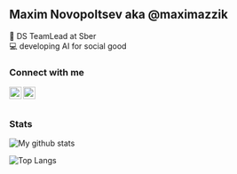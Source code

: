 ## Maxim Novopoltsev aka @maximazzik

:briefcase: DS TeamLead at Sber  
:computer: developing AI for social good
<br />

### Connect with me
[<img align="left" alt="maximazzik | LinkedIn" width="22px" src="https://upload.wikimedia.org/wikipedia/commons/thumb/c/c9/Linkedin.svg/200px-Linkedin.svg.png" />][linkedin]
[<img align="left" alt="Maxim Novopoltsev | ods.ai" width="22px" src="https://cdn.worldvectorlogo.com/logos/slack-1.svg" />][ods]

<br />
<br />

### Stats

![My github stats](https://github-readme-stats.vercel.app/api?username=maximazzik&count_private=true&show_icons=true&theme=dark)

![Top Langs](https://github-readme-stats.vercel.app/api/top-langs/?username=maximazzik&layout=compact)

[linkedin]: https://www.linkedin.com/in/novopoltsev
[ods]: https://opendatascience.slack.com/team/U86SY88EP
